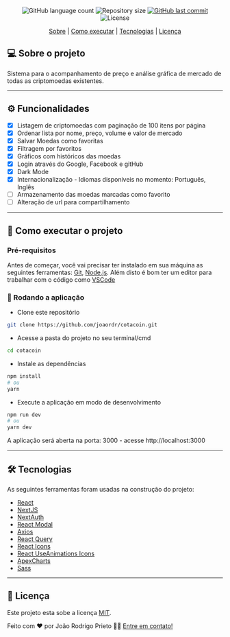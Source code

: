 <p align="center">
  <img alt="GitHub language count" src="https://img.shields.io/github/languages/count/joaordr/cotacoin?color=%2304D361">

  <img alt="Repository size" src="https://img.shields.io/github/repo-size/joaordr/cotacoin">
  
  <a href="https://github.com/joaordr/cotacoin/commits/master">
    <img alt="GitHub last commit" src="https://img.shields.io/github/last-commit/joaordr/cotacoin">
  </a>
    
   <img alt="License" src="https://img.shields.io/badge/license-MIT-brightgreen">
</p>

<p align="center">
 <a href="#-sobre-o-projeto">Sobre</a> |
 <a href="#-como-executar-o-projeto">Como executar</a> | 
 <a href="#-tecnologias">Tecnologias</a> | 
 <a href="#-licença">Licença</a>
</p>

## 💻 Sobre o projeto

Sistema para o acompanhamento de preço e análise gráfica de mercado de todas as criptomoedas existentes.

---

## ⚙️ Funcionalidades

- [x] Listagem de criptomoedas com paginação de 100 itens por página
- [x] Ordenar lista por nome, preço, volume e valor de mercado
- [x] Salvar Moedas como favoritas
- [x] Filtragem por favoritos
- [x] Gráficos com históricos das moedas
- [x] Login através do Google, Facebook e gitHub
- [x] Dark Mode
- [x] Internacionalização - Idiomas disponiveis no momento: Português, Inglês
- [ ] Armazenamento das moedas marcadas como favorito
- [ ] Alteração de url para compartilhamento

---

## 🚀 Como executar o projeto

### Pré-requisitos

Antes de começar, você vai precisar ter instalado em sua máquina as seguintes ferramentas:
[Git](https://git-scm.com), [Node.js](https://nodejs.org/en/). 
Além disto é bom ter um editor para trabalhar com o código como [VSCode](https://code.visualstudio.com/)

### 🧭 Rodando a aplicação

 -  Clone este repositório
```bash
git clone https://github.com/joaordr/cotacoin.git
```

 - Acesse a pasta do projeto no seu terminal/cmd
```bash
cd cotacoin
```

 - Instale as dependências
```bash
npm install
# ou
yarn
```

 - Execute a aplicação em modo de desenvolvimento
```bash
npm run dev
# ou
yarn dev
```

A aplicação será aberta na porta: 3000 - acesse http://localhost:3000

---

## 🛠 Tecnologias

As seguintes ferramentas foram usadas na construção do projeto:

- [React](https://pt-br.reactjs.org/)
- [NextJS](https://nextjs.org/)
- [NextAuth](https://next-auth.js.org/)
- [React Modal](https://www.npmjs.com/package/react-modal)
- [Axios](https://github.com/axios/axios)
- [React Query](https://react-query.tanstack.com/)
- [React Icons](https://react-icons.github.io/react-icons/)
- [React UseAnimations Icons](https://www.npmjs.com/package/react-useanimations)
- [ApexCharts](https://apexcharts.com)
- [Sass](https://sass-lang.com/)

---

## 📝 Licença

Este projeto esta sobe a licença [MIT](./LICENSE).

Feito com ❤️ por João Rodrigo Prieto 👋🏽 [Entre em contato!](https://www.linkedin.com/in/joao-rodrigo-prieto/)
